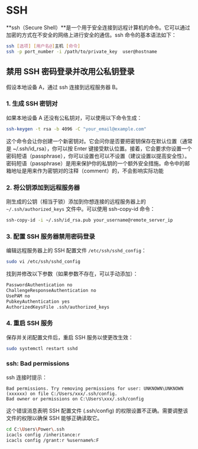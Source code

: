 # SSH

**ssh（Secure Shell）**是一个用于安全连接到远程计算机的命令。它可以通过加密的方式在不安全的网络上进行安全的通信。ssh 命令的基本语法如下：

```sh
ssh [选项] [用户名@]主机 [命令]
ssh -p port_number -i /path/to/private_key  user@hostname
```

## 禁用 SSH 密码登录并改用公私钥登录

假设本地设备 A，通过 ssh 连接到远程服务器 B。

### 1. 生成 SSH 密钥对

如果本地设备 A 还没有公私钥对，可以使用以下命令生成：

```sh
ssh-keygen -t rsa -b 4096 -C "your_email@example.com"
```

这个命令会让你创建一个新密钥对。它会问你是否要把密钥保存在默认位置（通常是 ~/.ssh/id_rsa），你可以按 Enter 键接受默认位置。接着，它会要求你设置一个密码短语（passphrase），你可以设置也可以不设置（建议设置以提高安全性）。密码短语（passphrase）是用来保护你的私钥的一个额外安全措施。命令中的邮箱地址是用来作为密钥对的注释（comment）的，不会影响实际功能

### 2. 将公钥添加到远程服务器

刚生成的公钥（相当于锁）添加到你想连接的远程服务器上的 `~/.ssh/authorized_keys` 文件中。可以使用 ssh-copy-id 命令：

```sh
ssh-copy-id -i ~/.ssh/id_rsa.pub your_username@remote_server_ip
```

### 3. 配置 SSH 服务器禁用密码登录

编辑远程服务器上的 SSH 配置文件 `/etc/ssh/sshd_config`：

```sh
sudo vi /etc/ssh/sshd_config
```

找到并修改以下参数（如果参数不存在，可以手动添加）：

```sh
PasswordAuthentication no
ChallengeResponseAuthentication no
UsePAM no
PubkeyAuthentication yes
AuthorizedKeysFile .ssh/authorized_keys
```

### 4. 重启 SSH 服务

保存并关闭配置文件后，重启 SSH 服务以使更改生效：

```sh
sudo systemctl restart sshd
```

### ssh: Bad permissions

ssh 连接时提示：

```
Bad permissions. Try removing permissions for user: UNKNOWN\UNKNOWN (xxxxxx) on file C:/Users/xxx/.ssh/config.
Bad owner or permissions on C:\Users\xxx/.ssh/config
```

这个错误消息表明 SSH 配置文件 (.ssh/config) 的权限设置不正确。需要调整该文件的权限以确保 SSH 能够正确读取它。

```sh
cd C:\Users\Power\.ssh
icacls config /inheritance:r
icacls config /grant:r %username%:F
```
